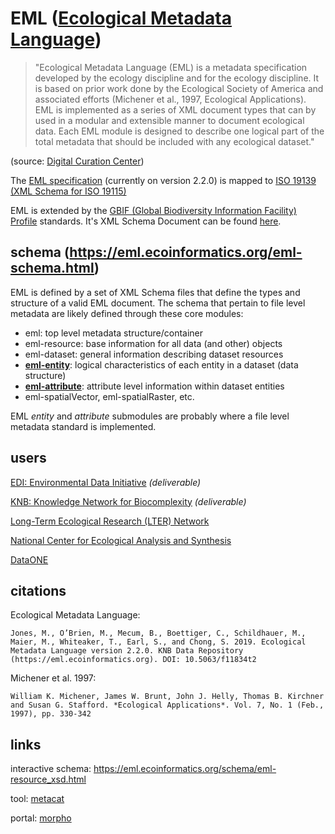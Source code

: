 # EML ([Ecological Metadata Language](https://eml.ecoinformatics.org/))

>"Ecological Metadata Language (EML) is a metadata specification developed by the ecology discipline and for the ecology discipline. It is based on prior work done by the Ecological Society of America and associated efforts (Michener et al., 1997, Ecological Applications). EML is implemented as a series of XML document types that can by used in a modular and extensible manner to document ecological data. Each EML module is designed to describe one logical part of the total metadata that should be included with any ecological dataset."

(source: [Digital Curation Center](http://www.dcc.ac.uk/resources/metadata-standards/eml-ecological-metadata-language))

The [EML specification](http://knb.ecoinformatics.org/software/eml/eml-2.1.1/index.html) (currently on version 2.2.0) is mapped to [ISO 19139 (XML Schema for ISO 19115)](https://www.iso.org/standard/67253.html)

EML is extended by the [GBIF (Global Biodiversity Information Facility) Profile](https://www.gbif.org/standards) standards. It's XML Schema Document can be found [here](http://rs.gbif.org/schema/eml-gbif-profile/dev/eml-gbif-profile.xsd).

## schema (https://eml.ecoinformatics.org/eml-schema.html)

EML is defined by a set of XML Schema files that define the types and structure of a valid EML document. The schema that pertain to file level metadata are likely defined through these core modules:

* eml: top level metadata structure/container
* eml-resource: base information for all data (and other) objects
* eml-dataset: general information describing dataset resources
* **[eml-entity](https://eml.ecoinformatics.org/schema/eml-entity_xsd.html#eml-entity.xsd)**: logical characteristics of each entity in a dataset (data structure)
* **[eml-attribute](https://eml.ecoinformatics.org/schema/eml-attribute_xsd.html#eml-attribute.xsd)**: attribute level information within dataset entities
* eml-spatialVector, eml-spatialRaster, etc.

EML *entity* and *attribute* submodules are probably where a file level metadata standard is implemented.

## users

[EDI: Environmental Data Initiative](https://environmentaldatainitiative.org/) *(deliverable)*

[KNB: Knowledge Network for Biocomplexity](http://knb.ecoinformatics.org/informatics/index.jsp) *(deliverable)*

[Long-Term Ecological Research (LTER) Network](https://lternet.edu/)

[National Center for Ecological Analysis and Synthesis](https://www.nceas.ucsb.edu/)

[DataONE](https://www.dataone.org/)

## citations

Ecological Metadata Language:

```
Jones, M., O’Brien, M., Mecum, B., Boettiger, C., Schildhauer, M., Maier, M., Whiteaker, T., Earl, S., and Chong, S. 2019. Ecological Metadata Language version 2.2.0. KNB Data Repository (https://eml.ecoinformatics.org). DOI: 10.5063/f11834t2
```

Michener et al. 1997:

```
William K. Michener, James W. Brunt, John J. Helly, Thomas B. Kirchner and Susan G. Stafford. *Ecological Applications*. Vol. 7, No. 1 (Feb., 1997), pp. 330-342
```

## links

interactive schema: https://eml.ecoinformatics.org/schema/eml-resource_xsd.html

tool: [metacat](http://knb.ecoinformatics.org/knb/docs/)

portal: [morpho](http://knb.ecoinformatics.org/morphoportal.jsp)

